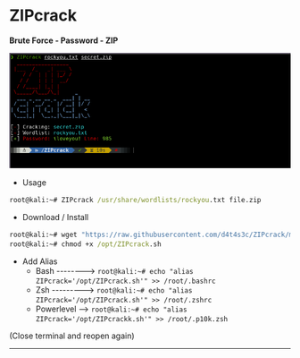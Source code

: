 # ZIPcrack

**Brute Force - Password - ZIP**

![](/01.png)

* Usage

```cmd
root@kali:~# ZIPcrack /usr/share/wordlists/rockyou.txt file.zip
```

* Download / Install
```cmd
root@kali:~# wget "https://raw.githubusercontent.com/d4t4s3c/ZIPcrack/main/ZIPcrack.sh" -O /opt/ZIPcrack.sh
root@kali:~# chmod +x /opt/ZIPcrack.sh
```

* Add Alias
  * Bash --------> `root@kali:~# echo "alias ZIPcrack='/opt/ZIPcrack.sh'" >> /root/.bashrc`
  * Zsh ---------> `root@kali:~# echo "alias ZIPcrack='/opt/ZIPcrack.sh'" >> /root/.zshrc`
  * Powerlevel --> `root@kali:~# echo "alias ZIPcrack='/opt/ZIPcrackk.sh'" >> /root/.p10k.zsh`

(Close terminal and reopen again)

---
